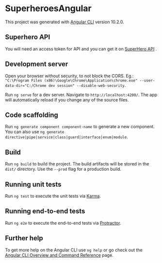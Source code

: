 # SuperheroesAngular

This project was generated with [Angular CLI](https://github.com/angular/angular-cli) version 10.2.0.

## Superhero API
You will need an access token for API and you can get it on [SuperHero API](https://superheroapi.com/) .

## Development server

Open your browser without security, to not block the CORS. Eg.: `"C:\Program Files (x86)\Google\Chrome\Application\chrome.exe" --user-data-dir="C:/Chrome dev session" --disable-web-security`.

Run `ng serve` for a dev server. Navigate to `http://localhost:4200/`. The app will automatically reload if you change any of the source files.

## Code scaffolding

Run `ng generate component component-name` to generate a new component. You can also use `ng generate directive|pipe|service|class|guard|interface|enum|module`.

## Build

Run `ng build` to build the project. The build artifacts will be stored in the `dist/` directory. Use the `--prod` flag for a production build.

## Running unit tests

Run `ng test` to execute the unit tests via [Karma](https://karma-runner.github.io).

## Running end-to-end tests

Run `ng e2e` to execute the end-to-end tests via [Protractor](http://www.protractortest.org/).

## Further help

To get more help on the Angular CLI use `ng help` or go check out the [Angular CLI Overview and Command Reference](https://angular.io/cli) page.
